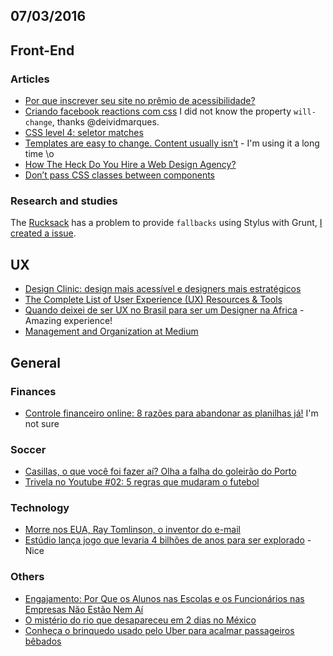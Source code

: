 07/03/2016
----------

## Front-End

### Articles

- [Por que inscrever seu site no prêmio de acessibilidade?](http://tableless.com.br/por-que-inscrever-seu-site-no-premio-de-acessibilidade/) 
- [Criando facebook reactions com css](http://tableless.com.br/criando-facebook-reactions-com-css/) I did not know the property `will-change`, thanks @deividmarques. 
- [CSS level 4: seletor matches](http://www.raphaelfabeni.com.br/css-4-seletor-matches/)
- [Templates are easy to change. Content usually isn’t](https://css-tricks.com/class-up-templates-not-content/) - I'm using it a long time \o
- [How The Heck Do You Hire a Web Design Agency?](https://css-tricks.com/how-the-heck-do-you-hire-a-web-design-agency/)
- [Don’t pass CSS classes between components](https://medium.com/brigade-engineering/don-t-pass-css-classes-between-components-e9f7ab192785#.xp4xtry27
)
 
### Research and studies

The [Rucksack](https://github.com/simplaio/rucksack/) has a problem to provide `fallbacks` using Stylus with Grunt, [I created a issue](https://github.com/simplaio/rucksack/issues/36).


## UX

- [Design Clinic: design mais acessível e designers mais estratégicos](http://arquiteturadeinformacao.com/user-experience/design-clinic-design-mais-acessivel-e-designers-mais-estrategicos/) 
- [The Complete List of User Experience (UX) Resources & Tools](https://medium.freecodecamp.com/the-complete-list-of-user-experience-ux-resources-tools-7af32aa129f6#.jznr5817q)
- [Quando deixei de ser UX no Brasil para ser um Designer na Africa](https://medium.com/@ragaroto/quando-deixei-de-ser-ux-no-brasil-para-ser-um-designer-na-africa-e64c59e19c12#.knnob0pd3) - Amazing experience! 
- [Management and Organization at Medium](https://medium.com/the-story/management-and-organization-at-medium-2228cc9d93e9#.pgpg3rvxw)

## General 

### Finances

- [Controle financeiro online: 8 razões para abandonar as planilhas já!](http://www.efetividade.blog.br/controle-financeiro-online-8-razoes-para-abandonar-planilhas-ja/) I'm not sure  
 
### Soccer

- [Casillas, o que você foi fazer aí? Olha a falha do goleirão do Porto](http://trivela.uol.com.br/casillas-o-que-voce-foi-fazer-ai-olha-a-falha-do-goleirao-do-porto/)
- [Trivela no Youtube #02: 5 regras que mudaram o futebol](http://trivela.uol.com.br/trivela-no-youtube-02-5-regras-que-mudaram-o-futebol/)
 
### Technology 

- [Morre nos EUA, Ray Tomlinson, o inventor do e-mail](http://jconline.ne10.uol.com.br/canal/mundo/noticia/2016/03/06/morre-nos-eua-ray-tomlinson-o-inventor-do-e-mail-224606.php)
- [Estúdio lança jogo que levaria 4 bilhões de anos para ser explorado](http://www1.folha.uol.com.br/ciencia/2016/03/1747041-estudio-lanca-jogo-que-levaria-quatro-bilhoes-de-anos-para-ser-explorado.shtml?cmpid=compfb) - Nice
 
### Others

- [Engajamento: Por Que os Alunos nas Escolas e os Funcionários nas Empresas Não Estão Nem Aí](https://medium.com/@andrcamargo/engajamento-por-que-os-alunos-nas-escolas-e-os-funcion%C3%A1rios-nas-empresas-n%C3%A3o-est%C3%A3o-nem-a%C3%AD-9d0c4f526823#.cfgtwp3vh)
- [O mistério do rio que desapareceu em 2 dias no México](http://g1.globo.com/natureza/noticia/2016/03/o-misterio-do-rio-que-desapareceu-em-2-dias-no-mexico.html)
- [Conheça o brinquedo usado pelo Uber para acalmar passageiros bêbados](http://www.bbc.com/portuguese/revista/vert_aut/2016/03/160301_vert_autos_bop_fd)
